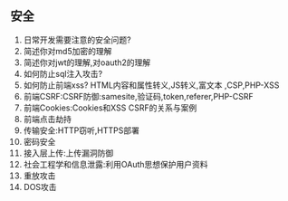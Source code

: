 ## 安全
1. 日常开发需要注意的安全问题?
2. 简述你对md5加密的理解
3. 简述你对jwt的理解,对oauth2的理解
4. 如何防止sql注入攻击?
5. 如何防止前端xss? 
    HTML内容和属性转义,JS转义,富文本 ,CSP,PHP-XSS
6. 前端CSRF:CSRF防御:samesite,验证码,token,referer,PHP-CSRF
7. 前端Cookies:Cookies和XSS CSRF的关系与案例
8. 前端点击劫持
9. 传输安全:HTTP窃听,HTTPS部署
10. 密码安全
11. 接入层上传:上传漏洞防御
12. 社会工程学和信息泄露:利用OAuth思想保护用户资料
13. 重放攻击
14. DOS攻击